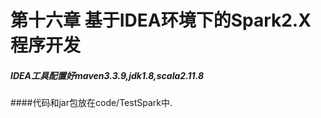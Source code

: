 # 第十六章 基于IDEA环境下的Spark2.X程序开发
##### IDEA工具配置好maven3.3.9,jdk1.8,scala2.11.8
####代码和jar包放在code/TestSpark中.
